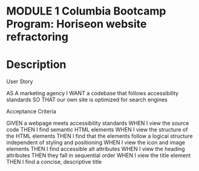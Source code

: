 
# MODULE 1 Columbia Bootcamp Program: Horiseon website refractoring 

# Description

User Story

AS A marketing agency
I WANT a codebase that follows accessibility standards
SO THAT our own site is optimized for search engines


Acceptance Criteria

GIVEN a webpage meets accessibility standards
WHEN I view the source code
THEN I find semantic HTML elements
WHEN I view the structure of the HTML elements
THEN I find that the elements follow a logical structure independent of styling and positioning
WHEN I view the icon and image elements
THEN I find accessible alt attributes
WHEN I view the heading attributes
THEN they fall in sequential order
WHEN I view the title element
THEN I find a concise, descriptive title




